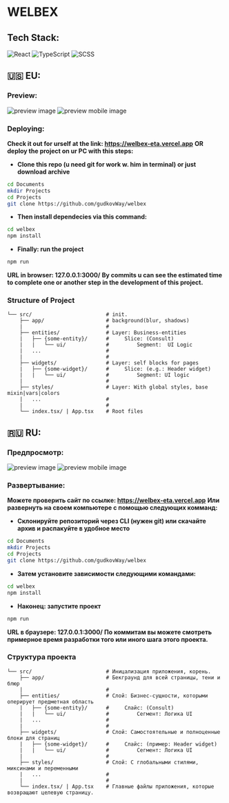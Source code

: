 # WELBEX

## Tech Stack:
![React](https://img.shields.io/badge/React-20232A?style=for-the-badge&logo=react&logoColor=61DAFB) ![TypeScript](https://img.shields.io/badge/TypeScript-007ACC?style=for-the-badge&logo=typescript&logoColor=white) ![SCSS](https://img.shields.io/badge/Sass-CC6699?style=for-the-badge&logo=sass&logoColor=white)

## 🇺🇸 EU:

### Preview:
<img src="https://github.com/gudkovWay/welbex/assets/147748630/e7a41342-69ef-4607-a104-ab1a548aefa9" alt="preview image">
<img src="https://i.imgur.com/KXlgFGu.png" alt="preview mobile image"> 

### Deploying: 

<b>Check it out for urself at the link: https://welbex-eta.vercel.app</b>
<b> OR deploy the project on ur PC with this steps:</b>
- **Clone this repo (u need git for work w. him in terminal) or just download archive**
```sh
cd Documents
mkdir Projects
cd Projects
git clone https://github.com/gudkovWay/welbex
```
- **Then install dependecies via this command:**
```sh
cd welbex
npm install
```
- **Finally: run the project**
```sh
npm run
```
<b>URL in browser: 127.0.0.1:3000/</b>
<b>By commits u can see the estimated time to complete one or another step in the development of this project.</b>


### Structure of Project

```
└── src/                        # init.
    ├── app/                    # background(blur, shadows)         
    |                           #
    ├── entities/               # Layer: Business-entities
    |   ├── {some-entity}/      #     Slice: (Consult)
    |   |   └── ui/             #         Segment:  UI Logic
    |   ...                     #
    |                           #
    ├── widgets/                # Layer: self blocks for pages
    |   ├── {some-widget}/      #     Slice: (e.g.: Header widget)
    |   |   └── ui/             #         Segment: UI logic
    |                           #
    ├── styles/                 # Layer: With global styles, base mixin|vars|colors
    |   ...                     #
    |                           #
    └── index.tsx/ | App.tsx    # Root files 
```


## 🇷🇺 RU:

### Предпросмотр:
<img src="https://github.com/gudkovWay/welbex/assets/147748630/e7a41342-69ef-4607-a104-ab1a548aefa9" alt="preview image">
<img src="https://i.imgur.com/KXlgFGu.png" alt="preview mobile image"> 

### Развертывание:
<b> Можете проверить сайт по ссылке: https://welbex-eta.vercel.app</b>
<b> Или развернуть на своем компьютере с помощью следующих комманд:</b>
- **Склонируйте репозиторий через CLI (нужен git) или скачайте архив и распакуйте в удобное место**
```sh
cd Documents
mkdir Projects
cd Projects
git clone https://github.com/gudkovWay/welbex
```
- **Затем установите зависимости следующими командами:**
```sh
cd welbex
npm install
```
- **Наконец: запустите проект**
```sh
npm run
```
<b>URL в браузере: 127.0.0.1:3000/</b>
<b>По коммитам вы можете смотреть примерное время разработки того или иного шага этого проекта.</b>

### Структура проекта

```
└── src/                        # Иницализация приложения, корень.
    ├── app/                    # Бекграунд для всей страницы, тени и блюр         
    |                           #
    ├── entities/               # Слой: Бизнес-сущности, которыми оперирует предметная область
    |   ├── {some-entity}/      #     Слайс: (Consult)
    |   |   └── ui/             #         Сегмент: Логика UI
    |   ...                     #
    |                           #
    ├── widgets/                # Слой: Самостоятельные и полноценные блоки для страниц
    |   ├── {some-widget}/      #     Слайс: (пример: Header widget)
    |   |   └── ui/             #         Сегмент: Логика UI
    |                           #
    ├── styles/                 # Слой: С глобальными стилями, миксинами и переменными
    |   ...                     #
    |                           #
    └── index.tsx/ | App.tsx    # Главные файлы приложения, которые возвращают целевую страницу.
```
